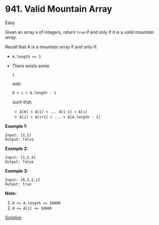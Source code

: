 # 941. Valid Mountain Array

Easy

Given an array `A` of integers, return `true` if and only if it is a *valid mountain array*.

Recall that A is a mountain array if and only if:

- `A.length >= 3`

- There exists some

   

  ```
  i
  ```

   

  with 

  ```
  0 < i < A.length - 1
  ```

   such that:

  - `A[0] < A[1] < ... A[i-1] < A[i]`
  - `A[i] > A[i+1] > ... > A[A.length - 1]`

 

**Example 1:**

```
Input: [2,1]
Output: false
```

**Example 2:**

```
Input: [3,5,5]
Output: false
```

**Example 3:**

```
Input: [0,3,2,1]
Output: true
```

 

**Note:**

1. `0 <= A.length <= 10000`
2. `0 <= A[i] <= 10000 `



[Solution](./Solution.md)

